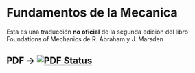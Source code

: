 # Fundamentos de la Mecanica

Esta es una traducción **no oficial** de la segunda edición del libro Foundations of Mechanics de R. Abraham y J. Marsden

## PDF &#8594; [![PDF Status](https://www.sharelatex.com/github/repos/FavioVazquez/Fundamentos_de_la_Mecanica/builds/latest/badge.svg)](https://www.sharelatex.com/github/repos/FavioVazquez/Fundamentos_de_la_Mecanica/builds/latest/output.pdf)
